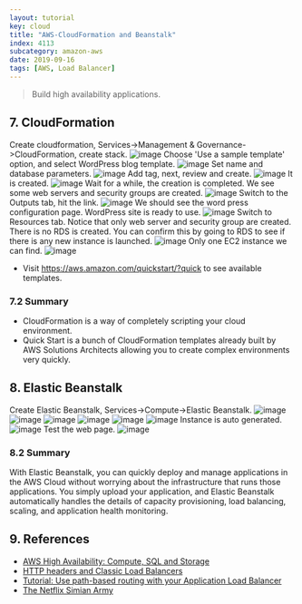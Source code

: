 ```yaml
---
layout: tutorial
key: cloud
title: "AWS-CloudFormation and Beanstalk"
index: 4113
subcategory: amazon-aws
date: 2019-09-16
tags: [AWS, Load Balancer]
---
```


> Build high availability applications.

## 7. CloudFormation
Create cloudformation, Services->Management & Governance->CloudFormation, create stack.
![image](/assets/images/cloud/4113//8-10-cloudformation-1.png)
Choose 'Use a sample template' option, and select WordPress blog template.
![image](/assets/images/cloud/4113//8-10-cloudformation-2.png)
Set name and database parameters.
![image](/assets/images/cloud/4113//8-10-cloudformation-3.png)
Add tag, next, review and create.
![image](/assets/images/cloud/4113//8-10-cloudformation-4.png)
It is created.
![image](/assets/images/cloud/4113//8-10-cloudformation-5.png)
Wait for a while, the creation is completed. We see some web servers and security groups are created.
![image](/assets/images/cloud/4113//8-10-cloudformation-6.png)
Switch to the Outputs tab, hit the link.
![image](/assets/images/cloud/4113//8-10-cloudformation-7.png)
We should see the word press configuration page. WordPress site is ready to use.
![image](/assets/images/cloud/4113//8-10-cloudformation-8.png)
Switch to Resources tab. Notice that only web server and security group are created. There is no RDS is created. You can confirm this by going to RDS to see if there is any new instance is launched.
![image](/assets/images/cloud/4113//8-10-cloudformation-9.png)
Only one EC2 instance we can find.
![image](/assets/images/cloud/4113//8-10-cloudformation-10.png)
* Visit https://aws.amazon.com/quickstart/?quick to see available templates.

### 7.2 Summary
* CloudFormation is a way of completely scripting your cloud environment.
* Quick Start is a bunch of CloudFormation templates already built by AWS Solutions Architects allowing you to create complex environments very quickly.

## 8. Elastic Beanstalk
Create Elastic Beanstalk, Services->Compute->Elastic Beanstalk.
![image](/assets/images/cloud/4113//8-11-elastic-beanstalk-1.png)
![image](/assets/images/cloud/4113//8-11-elastic-beanstalk-2.png)
![image](/assets/images/cloud/4113//8-11-elastic-beanstalk-3.png)
![image](/assets/images/cloud/4113//8-11-elastic-beanstalk-4.png)
![image](/assets/images/cloud/4113//8-11-elastic-beanstalk-5.png)
![image](/assets/images/cloud/4113//8-11-elastic-beanstalk-6.png)
Instance is auto generated.
![image](/assets/images/cloud/4113//8-11-elastic-beanstalk-7.png)
Test the web page.
![image](/assets/images/cloud/4113//8-11-elastic-beanstalk-8.png)
### 8.2 Summary
With Elastic Beanstalk, you can quickly deploy and manage applications in the AWS Cloud without worrying about the infrastructure that runs those applications. You simply upload your application, and Elastic Beanstalk automatically handles the details of capacity provisioning, load balancing, scaling, and application health monitoring.

## 9. References
* [AWS High Availability: Compute, SQL and Storage](https://cloud.netapp.com/blog/understanding-aws-high-availability-compute-sql-and-storage)
* [HTTP headers and Classic Load Balancers](https://docs.aws.amazon.com/elasticloadbalancing/latest/classic/x-forwarded-headers.html)
* [Tutorial: Use path-based routing with your Application Load Balancer](https://docs.aws.amazon.com/elasticloadbalancing/latest/application/tutorial-load-balancer-routing.html)
* [The Netflix Simian Army](https://medium.com/netflix-techblog/the-netflix-simian-army-16e57fbab116)
